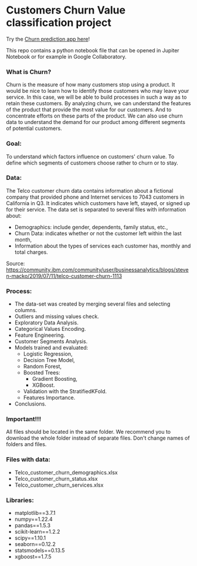 # Customers Churn Value classification project
Try the [Churn prediction app here](https://churn-prediction-telco-all.streamlit.app)!

This repo contains a python notebook file that can be opened in Jupiter Notebook or for example in Google Collaboratory.
### What is Churn?
Churn is the measure of how many customers stop using a product.
It would be nice to learn how to identify those customers who may leave your service. In this case, we will be able to build processes in such a way as to retain these customers.
By analyzing churn, we can understand the features of the product that provide the most value for our customers. And to concentrate efforts on these parts of the product.
We can also use churn data to understand the demand for our product among different segments of potential customers.

### Goal:
To understand which factors influence on customers' churn value. To define which segments of customers choose rather to churn or to stay.

### Data:
The Telco customer churn data contains information about a fictional company that provided phone and Internet services to 7043 customers in California in Q3. It indicates which customers have left, stayed, or signed up for their service. The data set is separated to several files with information about:
* Demographics: include gender, dependents, family status, etc.,
* Churn Data: indicates whether or not the customer left within the last month,
* Information about the types of services each customer has, monthly and total charges.


Source: https://community.ibm.com/community/user/businessanalytics/blogs/steven-macko/2019/07/11/telco-customer-churn-1113
### Process:
* The data-set was created by merging several files and selecting columns.
* Outliers and missing values check.
* Exploratory Data Analysis.
* Categorical Values Encoding.
* Feature Engineering.
* Customer Segments Analysis.
* Models trained and evaluated:
  * Logistic Regression,
  * Decision Tree Model,
  * Random Forest,
  * Boosted Trees:
    * Gradient Boosting,
    * XGBoost.
  * Validation with the StratifiedKFold.
  * Features Importance.
* Conclusions.

### Important!!! 
All files should be located in the same folder.
We recommend you to download the whole folder instead of separate files. Don't change names of folders and files.

### Files with data: 
* Telco_customer_churn_demographics.xlsx
* Telco_customer_churn_status.xlsx
* Telco_customer_churn_services.xlsx

### Libraries: 
* matplotlib==3.7.1
* numpy==1.22.4
* pandas==1.5.3
* scikit-learn==1.2.2
* scipy==1.10.1
* seaborn==0.12.2
* statsmodels==0.13.5
* xgboost==1.7.5

